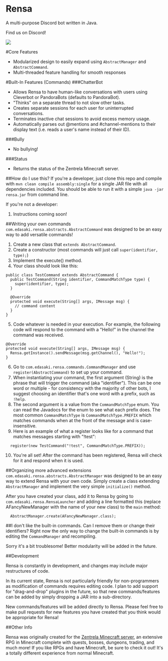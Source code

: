 # Rensa
A multi-purpose Discord bot written in Java.

Find us on Discord!

[<img src="https://discordapp.com/api/guilds/125788425793044480/widget.png?style=shield">](https://discord.gg/0hYtpOLWHxKLWOQL)  


#Core Features
- Modularized design to easily expand using `AbstractManager` and `AbstractCommand`.
- Multi-threaded feature handling for smooth responses

#Built-In Features (Commands)
###ChatterBot
- Allows Rensa to have human-like conversations with users using Cleverbot or PandoraBots (defaults to PandoraBot).
- "Thinks" on a separate thread to not slow other tasks.
- Creates separate sessions for each user for uninterrupted conversations.
- Terminates inactive chat sessions to avoid excess memory usage.
- Automatically parses out @mentions and #channel-mentions to their display text (i.e. reads a user's name instead of their ID).

###Bully
- No bullying!

###Status
- Returns the status of the Zentrela Minecraft server.

##How do I use this?
If you're a developer, just clone this repo and compile with `mvn clean compile assembly:single` for a single JAR file with all dependencies included. You should be able to run it with a simple `java -jar rensa.jar` from command line.

If you're not a developer:

1. Instructions coming soon!

##Writing your own commands
`com.edasaki.rensa.abstracts.AbstractCommand` was designed to be an easy way to add versatile commands!

1. Create a new class that `extends AbstractCommand`.
2. Create a constructor (most commands will just call `super(identifier, type);`)
3. Implement the execute() method.
4. Your class should look like this:
  ```
  public class TestCommand extends AbstractCommand {
    public TestCommand(String identifier, CommandMatchType type) {
      super(identifier, type);
    }
    
    @Override
    protected void execute(String[] args, IMessage msg) {
      // command content
    }
  }
  ```
5. Code whatever is needed in your execution. For example, the following code will respond to the command with a "Hello!" in the channel the command was received.
  
  ```
  @Override
  protected void execute(String[] args, IMessage msg) {
    Rensa.getInstance().sendMessage(msg.getChannel(), "Hello!");
  }
  ```
6. Go to `com.edasaki.rensa.commands.CommandManager` and use `register(AbstractCommand)` to set up your command.
7. When instantiating your command, the first argument (String) is the phrase that will trigger the command (aka "identifier"). This can be one word or multiple - for consistency with the majority of other bots, I suggest choosing an identifier that's one word with a prefix, such as `!help`.
8. The second argument is a value from the `CommandMatchType` enum. You can read the Javadocs for the enum to see what each prefix does. The most common `CommandMatchType` is `CommandMatchType.PREFIX` which matches commands when at the front of the message and is case-insensitive.
9. Here is an example of what a register looks like for a command that matches messages starting with "!test":

  ```
    register(new TestCommand("!test", CommandMatchType.PREFIX));
  ```
10. You're all set! After the command has been registered, Rensa will check for it and respond when it is used.

##Organizing more advanced extensions
`com.edasaki.rensa.abstracts.AbstractManager` was designed to be an easy way to extend Rensa with your own code. Simply create a class extending `AbstractManager` and implement the very simple `initialize()` method.

After you have created your class, add it to Rensa by going to `com.edasaki.rensa.RensaLauncher` and adding a line formatted this (replace AFancyNewManager with the name of your new class) to the `main` method:

```
  AbstractManager.create(AFancyNewManager.class);
```

##I don't like the built-in commands. Can I remove them or change their identifiers?
Right now the only way to change the built-in commands is by editing the `CommandManager` and recompiling.

Sorry it's a bit troublesome! Better modularity will be added in the future.

##Development

Rensa is constantly in development, and changes may include major restructures of code.

In its current state, Rensa is not particularly friendly for non-programmers as modification of commands requires editing code. I plan to add support for "drag-and-drop" plugins in the future, so that new commands/features can be added by simply dropping a JAR into a sub-directory.

New commands/features will be added directly to Rensa. Please feel free to make pull requests for new features you have created that you think would be appropriate for Rensa!

##Other Info

Rensa was originally created for the [Zentrela Minecraft server](http://www.zentrela.net), an extensive RPG in Minecraft complete with quests, bosses, dungeons, trading, and much more! If you like RPGs and have Minecraft, be sure to check it out! It's a totally different experience from normal Minecraft.
